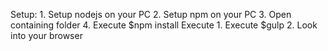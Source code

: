 Setup:
    1. Setup nodejs on your PC
    2. Setup npm on your PC
    3. Open containing folder
    4. Execute $npm install
Execute
    1. Execute $gulp
    2. Look into your browser
